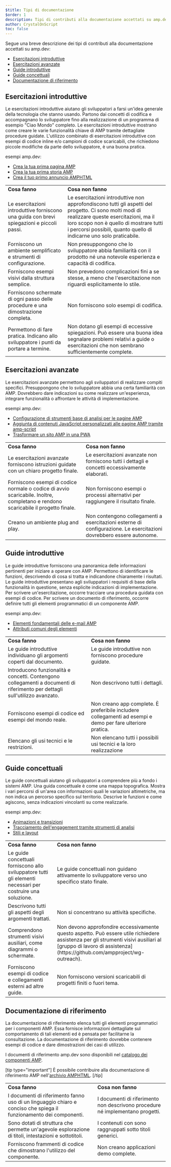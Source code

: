 ```yaml
---
$title: Tipi di documentazione
$order: 1
description: Tipi di contributi alla documentazione accettati su amp.dev
author: CrystalOnScript
toc: false
---
```


Segue una breve descrizione dei tipi di contributi alla documentazione accettati su amp.dev:

- [Esercitazioni introduttive](documentation-types.md?format=websites#introductory-tutorial)
- [Esercitazioni avanzate](documentation-types.md?format=websites#advanced-tutorial)
- [Guide introduttive](documentation-types.md?format=websites#introductory-guide)
- [Guide concettuali](documentation-types.md?format=websites#concept-guide)
- [Documentazione di riferimento](documentation-types.md?format=websites#reference-documentation)

## Esercitazioni introduttive <a name="introductory-tutorial"></a>

Le esercitazioni introduttive aiutano gli sviluppatori a farsi un'idea generale della tecnologia che stanno usando. Partono dai concetti di codifica e accompagnano lo sviluppatore fino alla realizzazione di un programma di esempio "Ciao Mondo" completo. Le esercitazioni introduttive mostrano come creare le varie funzionalità chiave di AMP tramite dettagliate procedure guidate. L'utilizzo combinato di esercitazioni introduttive con esempi di codice inline e/o campioni di codice scaricabili, che richiedono piccole modifiche da parte dello sviluppatore, è una buona pratica.

esempi amp.dev:

- [Crea la tua prima pagina AMP](../../../../documentation/guides-and-tutorials/start/create/index.md?format=websites)
- [Crea la tua prima storia AMP](../../../../documentation/guides-and-tutorials/start/visual_story/index.md?format=stories)
- [Crea il tuo primo annuncio AMPHTML](../../../../documentation/guides-and-tutorials/start/create_amphtml_ad/index.md?format=ads)

<table>
  <tr>
   <td>
<strong>Cosa fanno</strong>
   </td>
   <td>
<strong>Cosa non fanno</strong>
   </td>
  </tr>
  <tr>
   <td>Le esercitazioni introduttive forniscono una guida con brevi spiegazioni e piccoli passi.</td>
   <td>Le esercitazioni introduttive non approfondiscono tutti gli aspetti del progetto. Ci sono molti modi di realizzare queste esercitazioni, ma il loro scopo non è quello di mostrare tutti i percorsi possibili, quanto quello di indicarne uno solo praticabile.</td>
  </tr>
  <tr>
   <td>Forniscono un ambiente semplificato e strumenti di configurazione.</td>
   <td>Non presuppongono che lo sviluppatore abbia familiarità con il prodotto né una notevole esperienza e capacità di codifica.</td>
  </tr>
  <tr>
   <td>Forniscono esempi visivi dalla struttura semplice.</td>
   <td>Non prevedono complicazioni fini a se stesse, a meno che l'esercitazione non riguardi esplicitamente lo stile.</td>
  </tr>
  <tr>
   <td>Forniscono schermate di ogni passo delle procedure e una dimostrazione completa.</td>
   <td>Non forniscono solo esempi di codifica.</td>
  </tr>
  <tr>
   <td>Permettono di fare pratica. Indicano allo sviluppatore i punti da portare a termine.</td>
   <td>Non dotano gli esempi di eccessive spiegazioni. Può essere una buona idea segnalare problemi relativi a guide o esercitazioni che non sembrano sufficientemente complete.</td>
  </tr>
</table>

## Esercitazioni avanzate <a name="advanced-tutorial"></a>

Le esercitazioni avanzate permettono agli sviluppatori di realizzare compiti specifici. Presuppongono che lo sviluppatore abbia una certa familiarità con AMP. Dovrebbero dare indicazioni su come realizzare un'esperienza, integrare funzionalità o affrontare le attività di implementazione.

esempi amp.dev:

- [Configurazione di strumenti base di analisi per le pagine AMP](../../../../documentation/guides-and-tutorials/optimize-measure/tracking-engagement.md?format=websites)
- [Aggiunta di contenuti JavaScript personalizzati alle pagine AMP tramite amp-script](../../../../documentation/guides-and-tutorials/develop/custom-javascript-tutorial.md?format=websites)
- [Trasformare un sito AMP in una PWA](../../../../documentation/guides-and-tutorials/optimize-measure/amp_to_pwa.md?format=websites)

<table>
  <tr>
   <td>
<strong>Cosa fanno</strong>
   </td>
   <td>
<strong>Cosa non fanno</strong>
   </td>
  </tr>
  <tr>
   <td>Le esercitazioni avanzate forniscono istruzioni guidate con un chiaro progetto finale.</td>
   <td>Le esercitazioni avanzate non forniscono tutti i dettagli e concetti eccessivamente elaborati.</td>
  </tr>
  <tr>
   <td>Forniscono esempi di codice normale o codice di avvio scaricabile. Inoltre, completano e rendono scaricabile il progetto finale.</td>
   <td>Non forniscono esempi o processi alternativi per raggiungere il risultato finale.</td>
  </tr>
  <tr>
   <td>Creano un ambiente plug and play.</td>
   <td>Non contengono collegamenti a esercitazioni esterne di configurazione. Le esercitazioni dovrebbero essere autonome.</td>
  </tr>
</table>

## Guide introduttive <a name="introductory-guide"></a>

Le guide introduttive forniscono una panoramica delle informazioni pertinenti per iniziare a operare con AMP. Permettono di identificare le funzioni, descrivendo di cosa si tratta e indicandone chiaramente i risultati. Le guide introduttive presentano agli sviluppatori i requisiti di base della funzionalità in questione, senza esplicite indicazioni di implementazione. Per scrivere un'esercitazione, occorre tracciare una procedura guidata con esempi di codice. Per scrivere un documento di riferimento, occorre definire tutti gli elementi programmatici di un componente AMP.

esempi amp.dev:

- [Elementi fondamentali delle e-mail AMP](../../../../documentation/guides-and-tutorials/learn/email_fundamentals.md?format=email)
- [Attributi comuni degli elementi ](../../../../documentation/guides-and-tutorials/learn/common_attributes.md?format=websites)

<table>
  <tr>
   <td>
<strong>Cosa fanno</strong>
   </td>
   <td>
<strong>Cosa non fanno</strong>
   </td>
  </tr>
  <tr>
   <td>Le guide introduttive individuano gli argomenti coperti dal documento.</td>
   <td>Le guide introduttive non forniscono procedure guidate.</td>
  </tr>
  <tr>
   <td>Introducono funzionalità e concetti. Contengono collegamenti a documenti di riferimento per dettagli sull'utilizzo avanzato.</td>
   <td>Non descrivono tutti i dettagli.</td>
  </tr>
  <tr>
   <td>Forniscono esempi di codice ed esempi del mondo reale.</td>
   <td>Non creano app complete. È preferibile includere collegamenti ad esempi e demo per fare ulteriore pratica.</td>
  </tr>
  <tr>
   <td>Elencano gli usi tecnici e le restrizioni.</td>
   <td>Non elencano tutti i possibili usi tecnici e la loro realizzazione</td>
  </tr>
</table>

## Guide concettuali <a name="concept-guide"></a>

Le guide concettuali aiutano gli sviluppatori a comprendere più a fondo i sistemi AMP. Una guida concettuale è come una mappa topografica. Mostra i vari percorsi di un'area con informazioni quali le variazioni altimetriche, ma non indica un percorso specifico sul territorio. Descrive le funzioni e come agiscono, senza indicazioni vincolanti su come realizzarle.

esempi amp.dev:

- [Animazioni e transizioni](../../../../documentation/guides-and-tutorials/develop/animations/triggering_css_animations.md?format=websites)
- [Tracciamento dell'engagement tramite strumenti di analisi](../../../../documentation/guides-and-tutorials/optimize-measure/configure-analytics/index.md?format=websites)
- [Stili e layout](../../../../documentation/guides-and-tutorials/develop/style_and_layout/index.md?format=websites)

<table>
  <tr>
   <td>
<strong>Cosa fanno</strong>
   </td>
   <td>
<strong>Cosa non fanno</strong>
   </td>
  </tr>
  <tr>
   <td>Le guide concettuali forniscono allo sviluppatore tutti gli elementi necessari per costruire una soluzione.</td>
   <td>Le guide concettuali non guidano attivamente lo sviluppatore verso uno specifico stato finale.</td>
  </tr>
  <tr>
   <td>Descrivono tutti gli aspetti degli argomenti trattati.</td>
   <td>Non si concentrano su attività specifiche.</td>
  </tr>
  <tr>
   <td>Comprendono strumenti visivi ausiliari, come diagrammi o schermate.</td>
   <td>Non devono approfondire eccessivamente questo aspetto. Può essere utile richiedere assistenza per gli strumenti visivi ausiliari al [gruppo di lavoro di assistenza] (https://github.com/ampproject/wg-outreach).</td>
  </tr>
  <tr>
   <td>Forniscono esempi di codice e collegamenti esterni ad altre guide.</td>
   <td>Non forniscono versioni scaricabili di progetti finiti o fuori tema.</td>
  </tr>
</table>

## Documentazione di riferimento <a name="reference-documentation"></a>

La documentazione di riferimento elenca tutti gli elementi programmatici per i componenti AMP. Essa fornisce informazioni dettagliate sul comportamento di tali elementi ed è pensata per facilitarne la consultazione. La documentazione di riferimento dovrebbe contenere esempi di codice e dare dimostrazioni dei casi di utilizzo.

I documenti di riferimento amp.dev sono disponibili nel [catalogo dei componenti AMP](../../../../documentation/components/index.html?format=websites).

[tip type="important"] È possibile contribuire alla documentazione di riferimento AMP  nell'[archivio AMPHTML](https://github.com/ampproject/amphtml). [/tip]

<table>
  <tr>
   <td>
<strong>Cosa fanno</strong>
   </td>
   <td>
<strong>Cosa non fanno</strong>
   </td>
  </tr>
  <tr>
   <td>I documenti di riferimento fanno uso di un linguaggio chiaro e conciso che spiega il funzionamento dei componenti.</td>
   <td>I documenti di riferimento non descrivono procedure né implementano progetti.</td>
  </tr>
  <tr>
   <td>Sono dotati di struttura che permette un'agevole esplorazione di titoli, intestazioni e sottotitoli.</td>
   <td>I contenuti con sono raggruppati sotto titoli generici.</td>
  </tr>
  <tr>
   <td>Forniscono frammenti di codice che dimostrano l'utilizzo del componente.</td>
   <td>Non creano applicazioni demo complete.</td>
  </tr>
</table>
